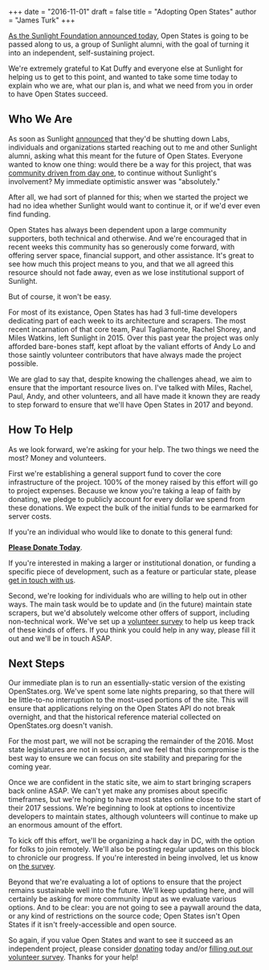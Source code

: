 +++
date = "2016-11-01"
draft = false
title = "Adopting Open States"
author = "James Turk"
+++

[As the Sunlight Foundation announced today](http://sunlightfoundation.com/blog/2016/11/01/sunlight-labs-update-nonprofits-step-up-to-preserve-tools-for-transparency), Open States is going to be passed along to us, a group of Sunlight alumni, with the goal of turning it into an independent, self-sustaining project.

We're extremely grateful to Kat Duffy and everyone else at Sunlight for helping us to get to this point, and wanted to take some time today to explain who we are, what our plan is, and what we need from you in order to have Open States succeed.

## Who We Are

As soon as Sunlight [announced](https://sunlightfoundation.com/blog/2016/09/21/whats-next-for-sunlight-labs/) that they'd be shutting down Labs, individuals and organizations started reaching out to me and other Sunlight alumni, asking what this meant for the future of Open States. Everyone wanted to know one thing: would there be a way for this project,
that was [community driven from day one](https://sunlightfoundation.com/blog/2009/02/26/fifty-state-project/), to continue without Sunlight's involvement? My immediate optimistic answer was "absolutely."

After all, we had sort of planned for this; when we started the project we had no idea whether Sunlight would want to continue it, or if we'd ever even find funding.

Open States has always been dependent upon a large community supporters, both technical and otherwise. And we're encouraged that in recent weeks this community has so generously come forward, with offering server space, financial support, and other assistance. It's great to see how much this project means to you, and that we all agreed this resource should not fade away, even as we lose institutional support of Sunlight.

But of course, it won't be easy.

For most of its existance, Open States has had 3 full-time developers dedicating part of each week to its architecture and scrapers. The most recent incarnation of that core team, Paul Tagliamonte, Rachel Shorey, and Miles Watkins, left Sunlight in 2015. Over this past year the project was only afforded bare-bones staff, kept afloat by the valiant efforts of Andy Lo and those saintly volunteer contributors that have always made the project possible.

We are glad to say that, despite knowing the challenges ahead, we aim to ensure that the important resource lives on. I've talked with Miles, Rachel, Paul, Andy, and other volunteers, and all have made it known they are ready to step forward to ensure that we'll have Open States in 2017 and beyond.

## How To Help

As we look forward, we're asking for your help. The two things we need the most? Money and volunteers.

First we're establishing a general support fund to cover the core infrastructure of the project. 100% of the money raised by this effort will go to project expenses. Because we know you're taking a leap of faith by donating, we pledge to publicly account for every dollar we spend from these donations. We expect the bulk of the initial funds to be earmarked for server costs.

If you're an individual who would like to donate to this general fund:

**[Please Donate Today](https://www.generosity.com/fundraising/open-states-general-support-fund/x/15330084)**.

If you're interested in making a larger or institutional donation, or funding a specific piece of development, such as a feature or particular state, please [get in touch with us](mailto:funding@openstates.org).

Second, we're looking for individuals who are willing to help out in other ways.  The main task would be to update and (in the future) maintain state scrapers, but we'd absolutely welcome other offers of support, including non-technical work. We've set up a [volunteer survey](https://goo.gl/forms/u7fuEtBR4UzhDttt2) to help us keep track of these kinds of offers. If you think you could help in any way, please fill it out and we'll be in touch ASAP.

## Next Steps

Our immediate plan is to run an essentially-static version of the existing OpenStates.org. We've spent some late nights preparing, so that there will be little-to-no interruption to the most-used portions of the site. This will ensure that applications relying on the Open States API do not break overnight, and that the historical reference material collected on OpenStates.org doesn't vanish.

For the most part, we will not be scraping the remainder of the 2016. Most state legislatures are not in session, and we feel that this compromise is the best way to ensure we can focus on site stability and preparing for the coming year.

Once we are confident in the static site, we aim to start bringing scrapers back online ASAP. We can't yet make any promises about specific timeframes, but we're hoping to have most states online close to the start of their 2017 sessions. We're beginning to look at options to incentivize developers to maintain states, although volunteers will continue to make up an enormous amount of the effort.

To kick off this effort, we'll be organizing a hack day in DC, with the option for folks to join remotely. We'll also be posting regular updates on this block to chronicle our progress. If you're interested in being involved, let us know on [the survey](https://goo.gl/forms/u7fuEtBR4UzhDttt2).

Beyond that we're evaluating a lot of options to ensure that the project remains sustainable well into the future.  We'll keep updating here, and will certainly be asking for more community input as we evaluate various options.  And to be clear: you are not going to see a paywall around the data, or any kind of restrictions on the source code; Open States isn't Open States if it isn't freely-accessible and open source.

So again, if you value Open States and want to see it succeed as an independent project, please consider [donating](https://www.generosity.com/fundraising/open-states-general-support-fund/x/15330084) today and/or [filling out our volunteer survey](https://goo.gl/forms/u7fuEtBR4UzhDttt2). Thanks for your help!
